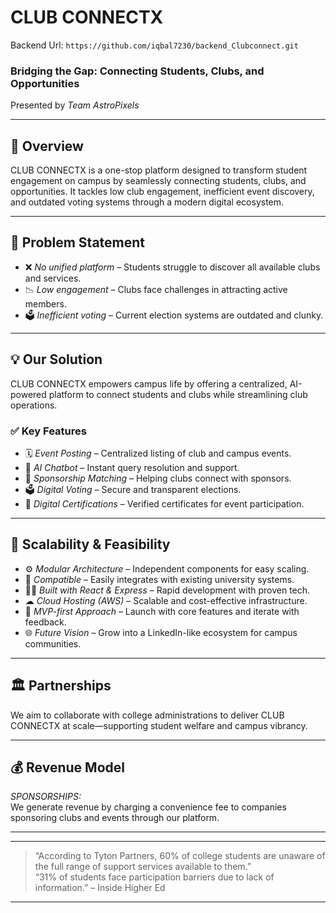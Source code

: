 # CLUB CONNECTX
Backend Url: ```https://github.com/iqbal7230/backend_Clubconnect.git```


### Bridging the Gap: Connecting Students, Clubs, and Opportunities  
Presented by *Team AstroPixels*

---

## 🚀 Overview

CLUB CONNECTX is a one-stop platform designed to transform student engagement on campus by seamlessly connecting students, clubs, and opportunities. It tackles low club engagement, inefficient event discovery, and outdated voting systems through a modern digital ecosystem.

---

## 🧠 Problem Statement

- ❌ *No unified platform* – Students struggle to discover all available clubs and services.
- 📉 *Low engagement* – Clubs face challenges in attracting active members.
- 🗳 *Inefficient voting* – Current election systems are outdated and clunky.

---

## 💡 Our Solution

CLUB CONNECTX empowers campus life by offering a centralized, AI-powered platform to connect students and clubs while streamlining club operations.

### ✅ Key Features

- 🗓 *Event Posting* – Centralized listing of club and campus events.
- 🤖 *AI Chatbot* – Instant query resolution and support.
- 💼 *Sponsorship Matching* – Helping clubs connect with sponsors.
- 🗳 *Digital Voting* – Secure and transparent elections.
- 📜 *Digital Certifications* – Verified certificates for event participation.

---

## 🧩 Scalability & Feasibility

- ⚙ *Modular Architecture* – Independent components for easy scaling.
- 🧬 *Compatible* – Easily integrates with existing university systems.
- 🧑‍💻 *Built with React & Express* – Rapid development with proven tech.
- ☁ *Cloud Hosting (AWS)* – Scalable and cost-effective infrastructure.
- 🚀 *MVP-first Approach* – Launch with core features and iterate with feedback.
- 🌐 *Future Vision* – Grow into a LinkedIn-like ecosystem for campus communities.

---

## 🏛 Partnerships

We aim to collaborate with college administrations to deliver CLUB CONNECTX at scale—supporting student welfare and campus vibrancy.

---

## 💰 Revenue Model

*SPONSORSHIPS:*  
We generate revenue by charging a convenience fee to companies sponsoring clubs and events through our platform.

---


---

> “According to Tyton Partners, 60% of college students are unaware of the full range of support services available to them.”  
> “31% of students face participation barriers due to lack of information.” – Inside Higher Ed

---